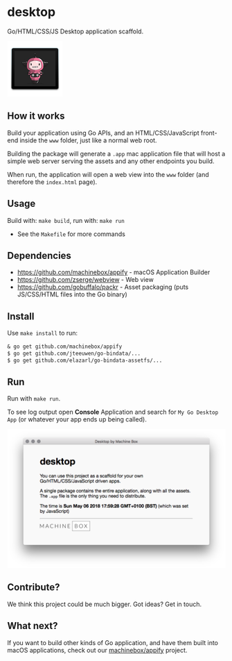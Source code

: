 # desktop

Go/HTML/CSS/JS Desktop application scaffold.

[![Default icon which you can customize](misc/icon-small.png)](https://github.com/machinebox/desktop/blob/master/icon.png)

## How it works

Build your application using Go APIs, and an HTML/CSS/JavaScript front-end
inside the `www` folder, just like a normal web root.

Building the package will generate a `.app` mac application file that will
host a simple web server serving the assets and any other endpoints you build.

When run, the application will open a web view into the `www` folder (and therefore
the `index.html` page).

## Usage

Build with: `make build`,
run with: `make run`

* See the `Makefile` for more commands

## Dependencies

* https://github.com/machinebox/appify - macOS Application Builder
* https://github.com/zserge/webview - Web view
* https://github.com/gobuffalo/packr - Asset packaging (puts JS/CSS/HTML files into the Go binary)

## Install

Use `make install` to run:

```
& go get github.com/machinebox/appify
$ go get github.com/jteeuwen/go-bindata/...
$ go get github.com/elazarl/go-bindata-assetfs/...
```

## Run

Run with `make run`.

To see log output open **Console** Application and search for `My Go Desktop App`
(or whatever your app ends up being called).

![Preview of the default application](misc/preview.png)

## Contribute?

We think this project could be much bigger. Got ideas? Get in touch.

## What next?

If you want to build other kinds of Go application, and have them built into
macOS applications, check out our [machinebox/appify](https://github.com/machinebox/appify)
project.
